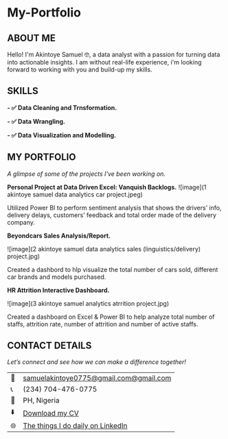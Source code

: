 # My-Portfolio
<!--Section 1: Introduce your self-->
## ABOUT ME

Hello! I'm Akintoye Samuel 🤓, a data analyst with a passion for turning data into actionable insights. I am 
without real-life experience, i'm looking forward to working with you and build-up my skills.

<!--Mention your top/relevant skills here - core and soft skills-->
## SKILLS

**- ✅ Data Cleaning and Trnsformation.** 

**- ✅ Data Wrangling.**

**- ✅ Data Visualization and Modelling.**



<!--Section 2: List 3-4 key projects-->
## MY PORTFOLIO 

*A glimpse of some of the projects I've been working on.*

**Personal Project at Data Driven Excel: Vanquish Backlogs.**
![image](1 akintoye samuel data analytics car project.jpeg)

Utilized Power BI to perform sentiment analysis that shows the drivers’ info, delivery delays, customers’ feedback and total order made of the delivery company.


**Beyondcars Sales Analysis/Report.**

![image](2 akintoye samuel data analytics sales (linguistics/delivery) project.jpg) 

Created a dashbord to hlp visualize the total number of cars sold, different car brands and models purchased.

**HR Attrition Interactive Dashboard.**

![image](3 akintoye samuel analytics atrrition project.jpg)

Created a dashboard on Excel & Power BI to help analyze total number of staffs, attrition rate, number of attrition and number of active staffs.




## CONTACT DETAILS

*Let’s connect and see how we can make a difference together!*
<table>
  <tbody>
    <tr>
      <td>📧</td>
      <td><a href="mailto:samuelakintoye0775@gmail.com">samuelakintoye0775@gmail.com@gmail.com</a></td>
    </tr>
    <tr>
      <td>📞</td>
      <td>(234) 704-476-0775</td>
    </tr>
    <tr>
      <td>📍</td>
      <td>PH, Nigeria</td>
    </tr>
    <tr>
      <td>⬇️</td>
      <td><a href="Resume-1.docx">Download my CV</a></td>
    </tr>
    <tr>
      <td>🌐</td>
      <td><a href="https://www.linkedin.com/in/samuel-akintoye-62505b329/">The things I do daily on LinkedIn</a></td>
    </tr>
  </tbody>
</table>

   




